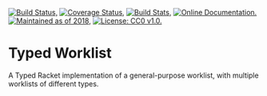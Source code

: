 [![Build Status,](https://img.shields.io/travis/jsmaniac/typed-worklist/main.svg)](https://travis-ci.org/jsmaniac/typed-worklist)
[![Coverage Status,](https://img.shields.io/codecov/c/github/jsmaniac/typed-worklist/main.svg)](https://codecov.io/gh/jsmaniac/typed-worklist)
[![Build Stats,](https://img.shields.io/badge/build-stats-blue.svg)](http://jsmaniac.github.io/travis-stats/#jsmaniac/typed-worklist)
[![Online Documentation.](https://img.shields.io/badge/docs-online-blue.svg)](http://docs.racket-lang.org/typed-worklist/)
[![Maintained as of 2018,](https://img.shields.io/maintenance/yes/2018.svg)](https://github.com/jsmaniac/typed-worklist/issues)
[![License: CC0 v1.0.](https://img.shields.io/badge/license-CC0-blue.svg)](https://creativecommons.org/publicdomain/zero/1.0/)

Typed Worklist
==============

A Typed Racket implementation of a general-purpose worklist, with multiple worklists of different types.